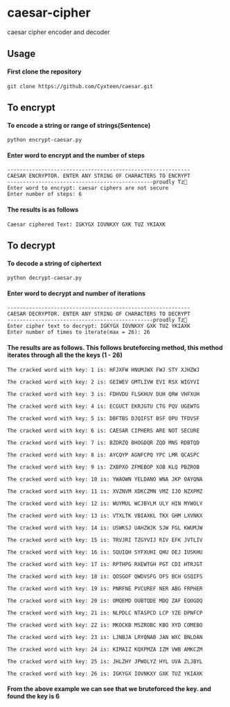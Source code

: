 # caesar-cipher
 caesar cipher encoder and decoder

## Usage
#### First clone the repository
    git clone https://github.com/Cyxteen/caesar.git
## To encrypt
#### To encode a string or range of strings(Sentence)
    python encrypt-caesar.py

#### Enter word to encrypt and the number of steps
    -----------------------------------------------------------
    CAESAR ENCRYPTOR. ENTER ANY STRING OF CHARACTERS TO ENCRYPT
    -----------------------------------------------proudly Tz🖤
    Enter word to encrypt: caesar ciphers are not secure
    Enter number of steps: 6

#### The results is as follows
    Caesar ciphered Text: IGKYGX IOVNKXY GXK TUZ YKIAXK

## To decrypt

#### To decode a string of ciphertext
    python decrypt-caesar.py

#### Enter word to decrypt and number of iterations
    -----------------------------------------------------------
    CAESAR DECRYPTOR. ENTER ANY STRING OF CHARACTERS TO DECRYPT
    -----------------------------------------------proudly Tz🖤
    Enter cipher text to decrypt: IGKYGX IOVNKXY GXK TUZ YKIAXK
    Enter number of times to iterate(max = 26): 26

#### The results are as follows. This follows bruteforcing method, this method iterates through all the the keys (1 - 26)
    The cracked word with key: 1 is: HFJXFW HNUMJWX FWJ STY XJHZWJ 

    The cracked word with key: 2 is: GEIWEV GMTLIVW EVI RSX WIGYVI 

    The cracked word with key: 3 is: FDHVDU FLSKHUV DUH QRW VHFXUH 

    The cracked word with key: 4 is: ECGUCT EKRJGTU CTG PQV UGEWTG 

    The cracked word with key: 5 is: DBFTBS DJQIFST BSF OPU TFDVSF 

    The cracked word with key: 6 is: CAESAR CIPHERS ARE NOT SECURE 

    The cracked word with key: 7 is: BZDRZQ BHOGDQR ZQD MNS RDBTQD 

    The cracked word with key: 8 is: AYCQYP AGNFCPQ YPC LMR QCASPC 

    The cracked word with key: 9 is: ZXBPXO ZFMEBOP XOB KLQ PBZROB 

    The cracked word with key: 10 is: YWAOWN YELDANO WNA JKP OAYQNA

    The cracked word with key: 11 is: XVZNVM XDKCZMN VMZ IJO NZXPMZ

    The cracked word with key: 12 is: WUYMUL WCJBYLM ULY HIN MYWOLY

    The cracked word with key: 13 is: VTXLTK VBIAXKL TKX GHM LXVNKX        

    The cracked word with key: 14 is: USWKSJ UAHZWJK SJW FGL KWUMJW        

    The cracked word with key: 15 is: TRVJRI TZGYVIJ RIV EFK JVTLIV        

    The cracked word with key: 16 is: SQUIQH SYFXUHI QHU DEJ IUSKHU        

    The cracked word with key: 17 is: RPTHPG RXEWTGH PGT CDI HTRJGT        

    The cracked word with key: 18 is: QOSGOF QWDVSFG OFS BCH GSQIFS        

    The cracked word with key: 19 is: PNRFNE PVCUREF NER ABG FRPHER        

    The cracked word with key: 20 is: OMQEMD OUBTQDE MDQ ZAF EQOGDQ        

    The cracked word with key: 21 is: NLPDLC NTASPCD LCP YZE DPNFCP        

    The cracked word with key: 22 is: MKOCKB MSZROBC KBO XYD COMEBO        

    The cracked word with key: 23 is: LJNBJA LRYQNAB JAN WXC BNLDAN        

    The cracked word with key: 24 is: KIMAIZ KQXPMZA IZM VWB AMKCZM        

    The cracked word with key: 25 is: JHLZHY JPWOLYZ HYL UVA ZLJBYL        

    The cracked word with key: 26 is: IGKYGX IOVNKXY GXK TUZ YKIAXK

#### From the above example we can see that we bruteforced the key. and found the key is 6